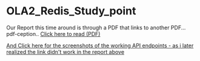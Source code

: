 # OLA2_Redis_Study_point
Our Report this time around is through a PDF that links to another PDF...
pdf-ception..
[Click here to read (PDF)](https://github.com/TofuBytes-Studies-Group/OLA2_Redis_Study_point/blob/main/oLA2_REPORT.pdf)

[And Click here for the screenshots of the working API endpoints - as i later realized the link didn't work in the report above](https://github.com/TofuBytes-Studies-Group/OLA2_Redis_Study_point/blob/main/OLA2_Redis_APP_ENDPOINTS.pdf)
